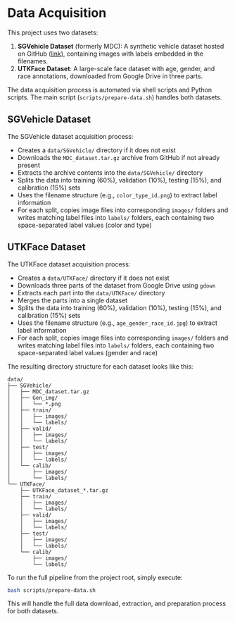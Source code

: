# Data Acquisition

This project uses two datasets:

1. **SGVehicle Dataset** (formerly MDC): A synthetic vehicle dataset hosted on GitHub ([link](https://github.com/pappd90/mdc_dataset/raw/main/data/MDC_dataset.tar.gz)), containing images with labels embedded in the filenames.
2. **UTKFace Dataset**: A large-scale face dataset with age, gender, and race annotations, downloaded from Google Drive in three parts.

The data acquisition process is automated via shell scripts and Python scripts. The main script (`scripts/prepare-data.sh`) handles both datasets.

## SGVehicle Dataset

The SGVehicle dataset acquisition process:

- Creates a `data/SGVehicle/` directory if it does not exist
- Downloads the `MDC_dataset.tar.gz` archive from GitHub if not already present
- Extracts the archive contents into the `data/SGVehicle/` directory
- Splits the data into training (60%), validation (10%), testing (15%), and calibration (15%) sets
- Uses the filename structure (e.g., `color_type_id.png`) to extract label information
- For each split, copies image files into corresponding `images/` folders and writes matching label files into `labels/` folders, each containing two space-separated label values (color and type)

## UTKFace Dataset

The UTKFace dataset acquisition process:

- Creates a `data/UTKFace/` directory if it does not exist
- Downloads three parts of the dataset from Google Drive using `gdown`
- Extracts each part into the `data/UTKFace/` directory
- Merges the parts into a single dataset
- Splits the data into training (60%), validation (10%), testing (15%), and calibration (15%) sets
- Uses the filename structure (e.g., `age_gender_race_id.jpg`) to extract label information
- For each split, copies image files into corresponding `images/` folders and writes matching label files into `labels/` folders, each containing two space-separated label values (gender and race)

The resulting directory structure for each dataset looks like this:

```plaintext
data/
├── SGVehicle/
│   ├── MDC_dataset.tar.gz
│   ├── Gen_img/
│   │   └── *.png
│   ├── train/
│   │   ├── images/
│   │   └── labels/
│   ├── valid/
│   │   ├── images/
│   │   └── labels/
│   ├── test/
│   │   ├── images/
│   │   └── labels/
│   └── calib/
│       ├── images/
│       └── labels/
└── UTKFace/
    ├── UTKFace_dataset_*.tar.gz
    ├── train/
    │   ├── images/
    │   └── labels/
    ├── valid/
    │   ├── images/
    │   └── labels/
    ├── test/
    │   ├── images/
    │   └── labels/
    └── calib/
        ├── images/
        └── labels/
```

To run the full pipeline from the project root, simply execute:

```bash
bash scripts/prepare-data.sh
```

This will handle the full data download, extraction, and preparation process for both datasets.
